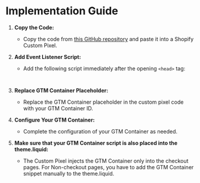# Implementation Guide

1. **Copy the Code:**
   - Copy the code from [this GitHub repository](https://github.com/tristanhahn/shopify_gtm_custom_pixel/blob/main/custom_pixel) and paste it into a Shopify Custom Pixel.

2. **Add Event Listener Script:**
   - Add the following script immediately after the opening `<head>` tag:

     ```html
    <!--Event Listener for dataLayer Events from Custom Pixel-->
    <script>
    function handleCustomPixelEvent(event) {
      if (event.data.event_name === "gtm_custom_pixel_event" && event.data.json) {
        window.dataLayer = window.dataLayer || []; // Proper initialization
    
        try {
          const event_data = JSON.parse(event.data.json);
          console.log(event_data.ecommerce);
    
          // Check if ecommerce exists and is not an empty object
          if (event_data.ecommerce && Object.keys(event_data.ecommerce).length > 0) {
            window.dataLayer.push({ ecommerce: null });
          }
    
          window.dataLayer.push(event_data);
        } catch (error) {
          console.error("Error parsing JSON:", error);
        }
      }
    }
      
    window.addEventListener('message', handleCustomPixelEvent); 
    </script> 
     ```

3. **Replace GTM Container Placeholder:**
   - Replace the GTM Container placeholder in the custom pixel code with your GTM Container ID.
  
4. **Configure Your GTM Container:**
   - Complete the configuration of your GTM Container as needed.
  
5. **Make sure that your GTM Container script is also placed into the theme.liquid:**
   - The Custom Pixel injects the GTM Container only into the checkout pages. For Non-checkout pages, you have to add the GTM Container snippet manually to the theme.liquid.

